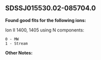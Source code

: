 ## SDSSJ015530.02-085704.0
**Found good fits for the following ions:**

Ion II 1400, 1405 using N components:
```
0 - MW
1 - Stream
```


**Other Notes:**

